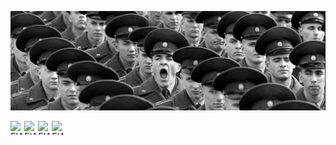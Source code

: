 ![ElAlemanyo](https://github.com/elalemanyo/elalemanyo/raw/master/elalemanyo.jpg)

<p align='center'>
  <a href="https://codepen.io/elalemanyo">
    <img align="left" alt="ElAlemanyo @ Codepen" width="22" height="22" src="https://cdn.jsdelivr.net/npm/simple-icons@v3/icons/codepen.svg" />
  </a>&nbsp;&nbsp;

  <a href="https://www.drupal.org/u/el-alema%C3%B1o">
    <img align="left" alt="ElAlemanyo @ Drupal" width="22" height="22" src="https://cdn.jsdelivr.net/npm/simple-icons@v3/icons/drupal.svg" />
  </a>&nbsp;&nbsp;

  <a href="https://twitter.com/elalemanyo">
    <img align="left" alt="ElAlemanyo @ Twitter" width="22" height="22" src="https://cdn.jsdelivr.net/npm/simple-icons@v3/icons/twitter.svg" />
  </a>&nbsp;&nbsp;

  <a href="https://www.instagram.com/elalemanyo/">
    <img align="left" alt="ElAlemanyo @ Instagram" width="22" height="22" src="https://cdn.jsdelivr.net/npm/simple-icons@v3/icons/instagram.svg" />
  </a>&nbsp;&nbsp;
</p>
